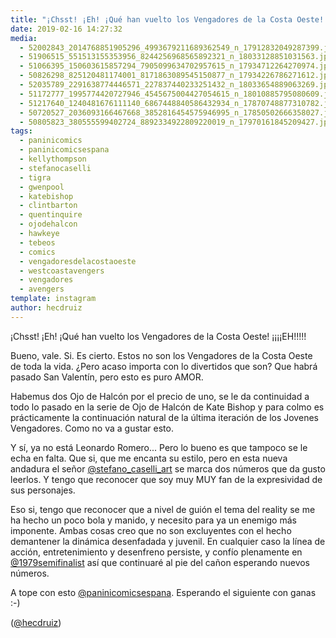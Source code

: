 ```yaml
---
title: "¡Chsst! ¡Eh! ¡Qué han vuelto los Vengadores de la Costa Oeste! ¡¡¡¡EH!!!!!"
date: 2019-02-16 14:27:32
media: 
  - 52002843_2014768851905296_4993679211689362549_n_17912832049287399.jpg
  - 51906515_551513155353956_8244256968565892321_n_18033128851031563.jpg
  - 51066395_150603615857294_7905099634702957615_n_17934712264270974.jpg
  - 50826298_825120481174001_8171863089545150877_n_17934226786271612.jpg
  - 52035789_2291638774446571_227837440233251432_n_18033654889063269.jpg
  - 51172777_1995774420727946_4545675004427054615_n_18010885795080609.jpg
  - 51217640_1240481676111140_6867448840586432934_n_17870748877310782.jpg
  - 50720527_2036093166467668_3852816454575946995_n_17850502666358027.jpg
  - 50805823_380555599402724_8892334922809220019_n_17970161845209427.jpg
tags: 
  - paninicomics
  - paninicomicsespana
  - kellythompson
  - stefanocaselli
  - tigra
  - gwenpool
  - katebishop
  - clintbarton
  - quentinquire
  - ojodehalcon
  - hawkeye
  - tebeos
  - comics
  - vengadoresdelacostaoeste
  - westcoastavengers
  - vengadores
  - avengers
template: instagram
author: hecdruiz
---
```


¡Chsst! ¡Eh! ¡Qué han vuelto los Vengadores de la Costa Oeste! ¡¡¡¡EH!!!!!


Bueno, vale. Si. Es cierto. Estos no son los Vengadores de la Costa Oeste de toda la vida. ¿Pero acaso importa con lo divertidos que son? Que habrá pasado San Valentín, pero esto es puro AMOR.


Habemus dos Ojo de Halcón por el precio de uno, se le da continuidad a todo lo pasado en la serie de Ojo de Halcón de Kate Bishop y para colmo es prácticamente la continuación natural de la última iteración de los Jovenes Vengadores. Como no va a gustar esto.


Y sí, ya no está Leonardo Romero... Pero lo bueno es que tampoco se le echa en falta. Que si, que me encanta su estilo, pero en esta nueva andadura el señor [@stefano_caselli_art](https://instagram.com/stefano_caselli_art) se marca dos números que da gusto leerlos. Y tengo que reconocer que soy muy MUY fan de la expresividad de sus personajes.


Eso si, tengo que reconocer que a nivel de guión el tema del reality se me ha hecho un poco bola y manido, y necesito para ya un enemigo más imponente. Ambas cosas creo que no son excluyentes con el hecho demantener la dinámica desenfadada y juvenil. En cualquier caso la línea de acción, entretenimiento y desenfreno persiste, y confío plenamente en [@1979semifinalist](https://instagram.com/1979semifinalist) así que continuaré al pie del cañon esperando nuevos números.


A tope con esto [@paninicomicsespana](https://instagram.com/paninicomicsespana). Esperando el siguiente con ganas :-)


([@hecdruiz](https://instagram.com/hecdruiz))



